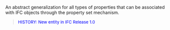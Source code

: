 ﻿An abstract generalization for all types of properties that can be associated with IFC objects through the property set mechanism.

> <font color="#0000FF" size="-1">HISTORY: New entity in IFC Release 1.0
		  </font>
>
